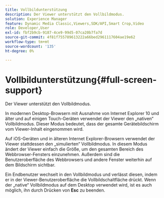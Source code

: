 ```yaml
---
title: Vollbildunterstützung
description: Der Viewer unterstützt den Vollbildmodus.
solution: Experience Manager
feature: Dynamic Media Classic,Viewers,SDK/API,Smart Crop,Video
role: Developer,User
exl-id: fbf2b9cb-9187-4ce9-99d5-07ca20b7fa7d
source-git-commit: 4f81f755789613222a66bed2961117604ae19e62
workflow-type: tm+mt
source-wordcount: '135'
ht-degree: 0%

---
```


# Vollbildunterstützung{#full-screen-support}

Der Viewer unterstützt den Vollbildmodus.

In modernen Desktop-Browsern mit Ausnahme von Internet Explorer 10 und älter und auf einigen Touch-Geräten verwendet der Viewer den „nativen“ Vollbildmodus. Dieser Modus bedeutet, dass der gesamte Gerätebildschirm vom Viewer-Inhalt eingenommen wird.

Auf iOS-Geräten und in älteren Internet Explorer-Browsern verwendet der Viewer stattdessen den „simulierten“ Vollbildmodus. In diesem Modus ändert der Viewer einfach die Größe, um den gesamten Bereich des Webbrowser-Fensters einzunehmen. Außerdem sind die Benutzeroberfläche des Webbrowsers und andere Fenster weiterhin auf dem Bildschirm sichtbar.

Ein Endbenutzer wechselt in den Vollbildmodus und verlässt diesen, indem er in der Viewer-Benutzeroberfläche die Vollbildschaltfläche drückt. Wenn der „native“ Vollbildmodus auf dem Desktop verwendet wird, ist es auch möglich, ihn durch Drücken von **Esc** zu beenden.
